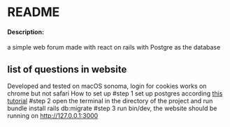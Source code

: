 # README





#### Description:
a simple web forum made with react on rails with Postgre as the database


## list of questions in website
Developed and tested on macOS sonoma, login for cookies works on chrome but not safari
How to set up
#step 1
set up postgres according [this tutorial](https://www.digitalocean.com/community/tutorials/how-to-use-postgresql-with-your-ruby-on-rails-application-on-macos)
#step 2
open the terminal in the directory of the project and run  
bundle install
rails db:migrate
#step 3 run bin/dev, the website should be running on http://127.0.0.1:3000

